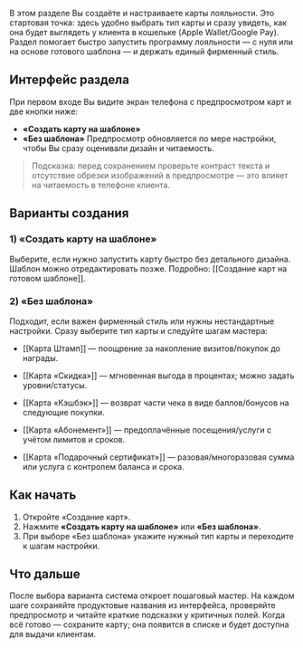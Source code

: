 В этом разделе Вы создаёте и настраиваете карты лояльности. Это стартовая точка: здесь удобно выбрать тип карты и сразу увидеть, как она будет выглядеть у клиента в кошельке (Apple Wallet/Google Pay). Раздел помогает быстро запустить программу лояльности — с нуля или на основе готового шаблона — и держать единый фирменный стиль.
## Интерфейс раздела

При первом входе Вы видите экран телефона с предпросмотром карт и две кнопки ниже:
- **«Создать карту на шаблоне»**
- **«Без шаблона»** 
Предпросмотр обновляется по мере настройки, чтобы Вы сразу оценивали дизайн и читаемость.

> Подсказка: перед сохранением проверьте контраст текста и отсутствие обрезки изображений в предпросмотре — это влияет на читаемость в телефоне клиента.

## Варианты создания

### 1) «Создать карту на шаблоне»

Выберите, если нужно запустить карту быстро без детального дизайна. Шаблон можно отредактировать позже. Подробно: [[Создание карт на готовом шаблоне]].
### 2) «Без шаблона»

Подходит, если важен фирменный стиль или нужны нестандартные настройки. Сразу выберите тип карты и следуйте шагам мастера:

- [[Карта Штамп]] — поощрение за накопление визитов/покупок до награды.
    
- [[Карта «Скидка»]] — мгновенная выгода в процентах; можно задать уровни/статусы.
    
- [[Карта «Кэшбэк»]] — возврат части чека в виде баллов/бонусов на следующие покупки.
    
- [[Карта «Абонемент»]] — предоплачённые посещения/услуги с учётом лимитов и сроков.
    
- [[Карта «Подарочный сертификат»]] — разовая/многоразовая сумма или услуга с контролем баланса и срока.

## Как начать

1. Откройте «Создание карт».
2. Нажмите **«Создать карту на шаблоне»** или **«Без шаблона»**.
3. При выборе «Без шаблона» укажите нужный тип карты и переходите к шагам настройки.
## Что дальше

После выбора варианта система откроет пошаговый мастер. На каждом шаге сохраняйте продуктовые названия из интерфейса, проверяйте предпросмотр и читайте краткие подсказки у критичных полей. Когда всё готово — сохраните карту; она появится в списке и будет доступна для выдачи клиентам.
